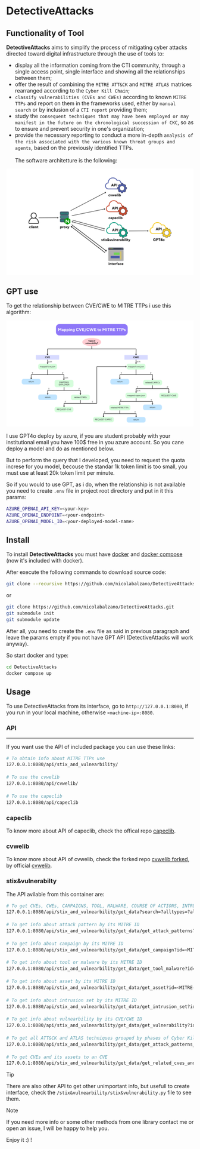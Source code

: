 # DetectiveAttacks

## Functionality of Tool
**DetectiveAttacks** aims to simplify the process of mitigating cyber attacks directed toward digital infrastructure through the use of tools to:
- display all the information coming from the CTI community, through a single access point, single interface and showing all the relationships between them;
- offer the result of combining the `MITRE ATT&CK` and `MITRE ATLAS` matrices rearranged according to the `Cyber Kill Chain`;
- `classify vulnerabilities (CVEs and CWEs)` according to known `MITRE TTPs` and report on them in the frameworks used, either by `manual search` or by inclusion of a `CTI report` providing them;
- study the `consequent techniques that may have been employed or may manifest in the future on the chronological succession of CKC`, so as to ensure and prevent security in one's organization;
- provide the necessary reporting to conduct a more in-depth `analysis of the risk associated with the various known threat groups and agents`, based on the previously identified TTPs.\
 \
The software architetture is the following:

![alt text](./architecture.png)

## GPT use
To get the relationship between CVE/CWE to MITRE TTPs i use this algorithm:


![alt text](./algorithm_relationships.png)

I use GPT4o deploy by azure, if you are student probably with your institutional email you have 100$ free in you azure account. So you cane deploy a model and do as mentioned below.

But to perform the query that I developed, you need to request the quota increse for you model, becouse the standar 1k token limit is too small, you must use at least 20k token limit per minute.

So if you would to use GPT, as i do, when the relationship is not available you need to create `.env` file in project root directory and put in it this params:
```bash
AZURE_OPENAI_API_KEY=<your-key>
AZURE_OPENAI_ENDPOINT=<your-endpoint>
AZURE_OPENAI_MODEL_ID=<your-deployed-model-name>
```

## Install
To install **DetectiveAttacks** you must have [docker](https://docs.docker.com/get-docker/) and [docker compose](https://docs.docker.com/get-docker/) (now it's included with docker).

After execute the following commands to download source code:
```bash
git clone --recursive https://github.com/nicolabalzano/DetectiveAttacks.git
```
or
```bash
git clone https://github.com/nicolabalzano/DetectiveAttacks.git
git submodule init
git submodule update
```

After all, you need to create the `.env` file as said in previous paragraph and leave the params empty if you not have GPT API (DetectiveAttacks will work anyway).

So start docker and type:
```bash
cd DetectiveAttacks
docker compose up
```

## Usage
To use DetectiveAttacks from its interface, go to `http://127.0.0.1:8080`, if you run in your local machine, otherwise `<machine-ip>:8080`. 

### API
---

If you want use the API of included package you can use these links:
```bash
# To obtain info about MITRE TTPs use 
127.0.0.1:8080/api/stix_and_vulnearbility/

# To use the cvwelib
127.0.0.1:8080/api/cvwelib/

# To use the capeclib
127.0.0.1:8080/api/capeclib
```

### capeclib
To know more about API of capeclib, check the offical repo [capeclib](https://github.com/nicolabalzano/capeclib.git).

### cvwelib
To know more about API of cvwelib, check the forked repo [cvwelib forked](https://github.com/nicolabalzano/cvwelib.git), by official [cvwelib](https://github.com/colelli/cvwelib.git).

### stix&vulnerabilty
The API avilable from this container are:

```bash
# To get CVEs, CWEs, CAMPAIGNS, TOOL, MALWARE, COURSE OF ACTIONS, INTRUSION SETS, ATTACK PATTERNS and ASSETS from search terms, type of objects (Attack, Campaign, Tool, Malware, Asset, Group, Mapped Vulnerability) and domain of reasearch (ATLAS, Enterprise, Mobile, ICS)
127.0.0.1:8080/api/stix_and_vulnearbility/get_data?search=?alltypes=?alldomains=all

# To get info about attack pattern by its MITRE ID
127.0.0.1:8080/api/stix_and_vulnearbility/get_data/get_attack_patterns?id=<MITRE-ID>

# To get info about campaign by its MITRE ID
127.0.0.1:8080/api/stix_and_vulnearbility/get_data/get_campaign?id=<MITRE-ID>

# To get info about tool or malware by its MITRE ID
127.0.0.1:8080/api/stix_and_vulnearbility/get_data/get_tool_malware?id=<MITRE-ID>

# To get info about asset by its MITRE ID
127.0.0.1:8080/api/stix_and_vulnearbility/get_data/get_asset?id=<MITRE-ID>

# To get info about intrusion set by its MITRE ID
127.0.0.1:8080/api/stix_and_vulnearbility/get_data/get_intrusion_set?id=<MITRE-ID>

# To get info about vulnearbility by its CVE/CWE ID
127.0.0.1:8080/api/stix_and_vulnearbility/get_data/get_vulnerability?id=<CVE/CWE-ID>

# To get all ATT&CK and ATLAS techniques grouped by phases of Cyber Kill Chain
127.0.0.1:8080/api/stix_and_vulnearbility/get_data/get_attack_patterns_grouped_by_CKCP

# To get CVEs and its assets to an CVE
127.0.0.1:8080/api/stix_and_vulnearbility/get_data/get_related_cves_and_assets_of_cve?id=<CVE-ID>
```
> [!TIP]
> There are also other API to get other unimportant info, but usefull to create interface, check the `/stix&vulnearbility/stix&vulnerability.py` file to see them.

> [!NOTE] 
> If you need more info or some other methods from one library contact me or open an issue, I will be happy to help you.

Enjoy it :) !


